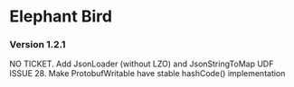 # Elephant Bird #

### Version 1.2.1 ###

NO TICKET. Add JsonLoader (without LZO) and JsonStringToMap UDF
ISSUE 28. Make ProtobufWritable have stable hashCode() implementation
